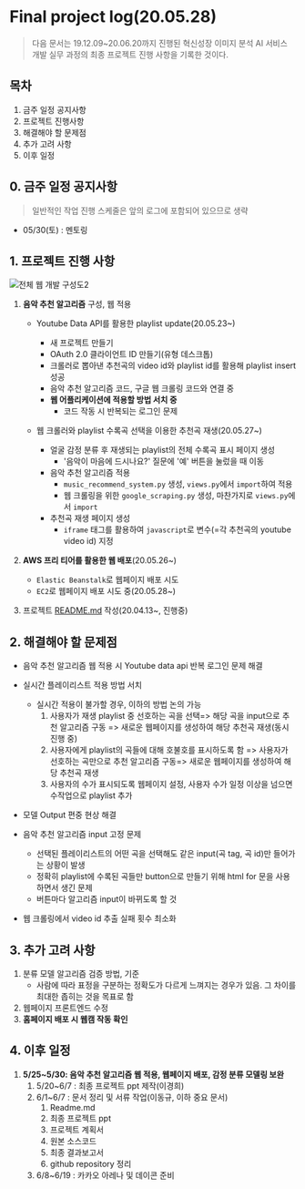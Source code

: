 # Final project log(20.05.28)

> 다음 문서는 19.12.09~20.06.20까지 진행된 혁신성장 이미지 분석 AI 서비스 개발 실무 과정의 최종 프로젝트 진행 사항을 기록한 것이다.



## 목차

1. 금주 일정 공지사항
2. 프로젝트 진행사항
3. 해결해야 할 문제점
4. 추가 고려 사항
5. 이후 일정



## 0. 금주 일정 공지사항

> 일반적인 작업 진행 스케줄은 앞의 로그에 포함되어 있으므로 생략

- 05/30(토) : 멘토링



## 1. 프로젝트 진행 사항

![전체 웹 개발 구성도2](https://user-images.githubusercontent.com/58945760/83135762-4dd4b600-a121-11ea-9699-e58cbcad6e23.PNG)

1. **음악 추천 알고리즘** 구성, 웹 적용

   - Youtube Data API를 활용한 playlist update(20.05.23~)

     - 새 프로젝트 만들기
     - OAuth 2.0 클라이언트 ID 만들기(유형 데스크톱)
     - 크롤러로 뽑아낸 추천곡의 video id와 playlist id를 활용해 playlist insert 성공
     - 음악 추천 알고리즘 코드, 구글 웹 크롤링 코드와 연결 중
     - **웹 어플리케이션에 적용할 방법 서치 중**
       - 코드 작동 시 반복되는 로그인 문제

   - 웹 크롤러와 playlist 수록곡 선택을 이용한 추천곡 재생(20.05.27~)

     - 얼굴 감정 분류 후 재생되는 playlist의 전체 수록곡 표시 페이지 생성
       - '음악이 마음에 드시나요?' 질문에 '예' 버튼을 눌렀을 때 이동
     - 음악 추천 알고리즘 적용
       - `music_recommend_system.py` 생성, `views.py`에서 `import`하여 적용
       - 웹 크롤링을 위한 `google_scraping.py` 생성, 마찬가지로 `views.py`에서 `import`
     - 추천곡 재생 페이지 생성
       - `iframe` 태그를 활용하여 `javascript`로 변수(=각 추천곡의 youtube video id) 지정

     

2. **AWS 프리 티어를 활용한 웹 배포**(20.05.26~)

   - `Elastic Beanstalk`로 웹페이지 배포 시도
   - `EC2`로 웹페이지 배포 시도 중(20.05.28~)

3. 프로젝트 [README.md](https://github.com/dannylee93/Emotion-Recognition/blob/master/README.md#emotion-recognition) 작성(20.04.13~, 진행중)



## 2. 해결해야 할 문제점

- 음악 추천 알고리즘 웹 적용 시 Youtube data api 반복 로그인 문제 해결

- 실시간 플레이리스트 적용 방법 서치

  - 실시간 적용이 불가할 경우, 이하의 방법 논의 가능
    1. 사용자가 재생 playlist 중 선호하는 곡을 선택=> 해당 곡을 input으로 추천 알고리즘 구동 => 새로운 웹페이지를 생성하여 해당 추천곡 재생(동시 진행 중)
    2. 사용자에게 playlist의 곡들에 대해 호불호를 표시하도록 함 => 사용자가 선호하는 곡만으로 추천 알고리즘 구동=> 새로운 웹페이지를 생성하여 해당 추천곡 재생
    3. 사용자의 수가 표시되도록 웹페이지 설정, 사용자 수가 일정 이상을 넘으면 수작업으로 playlist 추가

- 모델 Output 편중 현상 해결

- 음악 추천 알고리즘 input 고정 문제

  - 선택된 플레이리스트의 어떤 곡을 선택해도 같은 input(곡  tag, 곡 id)만 들어가는 상황이 발생
  - 정확히 playlist에 수록된 곡들만 button으로 만들기 위해 html for 문을 사용하면서 생긴 문제
  - 버튼마다 알고리즘 input이 바뀌도록 할 것

- 웹 크롤링에서 video id 추출 실패 횟수 최소화

  

## 3. 추가 고려 사항

1. 분류 모델 알고리즘 검증 방법, 기준
   - 사람에 따라 표정을 구분하는 정확도가 다르게 느껴지는 경우가 있음. 그 차이를 최대한 좁히는 것을 목표로 함
2. 웹페이지 프론트엔드 수정
3. **홈페이지 배포 시 웹캠 작동 확인**



## 4. 이후 일정

1. **5/25~5/30: 음악 추천 알고리즘 웹 적용, 웹페이지 배포, 감정 분류 모델링 보완**
   1. 5/20~6/7 : 최종 프로젝트 ppt 제작(이경희)
   2. 6/1~6/7 : 문서 정리 및 서류 작업(이동규, 이하 중요 문서)
      1. Readme.md
      2. 최종 프로젝트 ppt
      3. 프로젝트 계획서
      4. 원본 소스코드
      5. 최종 결과보고서
      6. github repository 정리
   3. 6/8~6/19 : 카카오 아레나 및 데이콘 준비